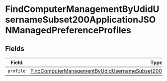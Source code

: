 # FindComputerManagementByUdidUsernameSubset200ApplicationJSONManagedPreferenceProfiles


## Fields

| Field                                                                                                                                                                                                                   | Type                                                                                                                                                                                                                    | Required                                                                                                                                                                                                                | Description                                                                                                                                                                                                             |
| ----------------------------------------------------------------------------------------------------------------------------------------------------------------------------------------------------------------------- | ----------------------------------------------------------------------------------------------------------------------------------------------------------------------------------------------------------------------- | ----------------------------------------------------------------------------------------------------------------------------------------------------------------------------------------------------------------------- | ----------------------------------------------------------------------------------------------------------------------------------------------------------------------------------------------------------------------- |
| `profile`                                                                                                                                                                                                               | [FindComputerManagementByUdidUsernameSubset200ApplicationJSONManagedPreferenceProfilesProfile](../../models/operations/findcomputermanagementbyudidusernamesubset200applicationjsonmanagedpreferenceprofilesprofile.md) | :heavy_minus_sign:                                                                                                                                                                                                      | N/A                                                                                                                                                                                                                     |